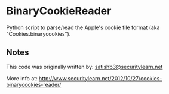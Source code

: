 BinaryCookieReader
==================

Python script to parse/read the Apple's cookie file format (aka "Cookies.binarycookies").

Notes
-----

This code was originally written by: satishb3@securitylearn.net

More info at: http://www.securitylearn.net/2012/10/27/cookies-binarycookies-reader/
